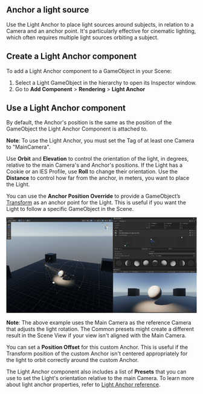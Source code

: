 ## Anchor a light source

Use the Light Anchor to place light sources around subjects, in relation to a Camera and an anchor point. It's particularly effective for cinematic lighting, which often requires multiple light sources orbiting a subject.

## Create a Light Anchor component

To add a Light Anchor component to a GameObject in your Scene:

1. Select a Light GameObject in the hierarchy to open its Inspector window.
2. Go to **Add Component** > **Rendering** > **Light Anchor**

## Use a Light Anchor component

By default, the Anchor's position is the same as the position of the GameObject the Light Anchor Component is attached to.

**Note**: To use the Light Anchor, you must set the Tag of at least one Camera to "MainCamera".

Use **Orbit** and **Elevation** to control the orientation of the light, in degrees, relative to the main Camera's and Anchor's positions. If the Light has a Cookie or an IES Profile, use **Roll** to change their orientation. Use the **Distance** to control how far from the anchor, in meters, you want to place the Light.

You can use the **Anchor Position Override** to provide a GameObject’s [Transform](https://docs.unity3d.com/ScriptReference/Transform.html) as an anchor point for the Light. This is useful if you want the Light to follow a specific GameObject in the Scene.

![The Light follows the sphere GameObject in the scene as it rotates.](Images/LightAnchorAnimation.gif)

**Note**: The above example uses the Main Camera as the reference Camera that adjusts the light rotation. The Common presets might create a different result in the Scene View if your view isn't aligned with the Main Camera.

You can set a **Position Offset** for this custom Anchor. This is useful if the Transform position of the custom Anchor isn't centered appropriately for the light to orbit correctly around the custom Anchor.


The Light Anchor component also includes a list of **Presets** that you can use to set the Light's orientation relative to the main Camera. To learn more about light anchor properties, refer to [Light Anchor reference](reference-light-anchor.md).

